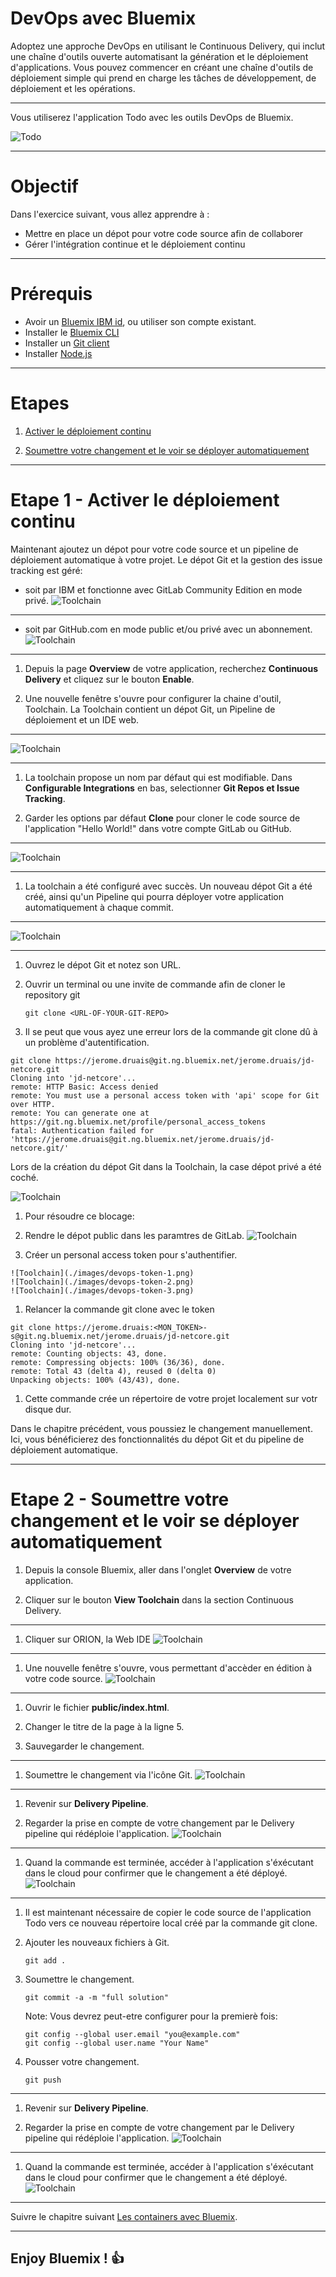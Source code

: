 # DevOps avec Bluemix

<!-- page_number: true -->
<!-- $size: 16:9 -->
<!-- prerender: true -->
<!-- footer: OPEN GROUPE - Formation Bluemix - JUIN 2017 -->

Adoptez une approche DevOps en utilisant le Continuous Delivery, qui inclut une chaîne d'outils ouverte automatisant la génération et le déploiement d'applications. Vous pouvez commencer en créant une chaîne d'outils de déploiement simple qui prend en charge les tâches de développement, de déploiement et les opérations.

---
Vous utiliserez l'application Todo avec les outils DevOps de Bluemix.

![Todo](./images/screenshot.png)

---
# Objectif

Dans l'exercice suivant, vous allez apprendre à :

+ Mettre en place un dépot pour votre code source afin de collaborer
+ Gérer l'intégration continue et le déploiement continu
---
# Prérequis

+ Avoir un [Bluemix IBM id](https://bluemix.net), ou  utiliser son compte existant.
+ Installer le [Bluemix CLI](http://clis.ng.bluemix.net)
+ Installer un [Git client](https://git-scm.com/downloads)
+ Installer [Node.js](https://nodejs.org)


----

# Etapes


1. [Activer le déploiement continu](#etape-1---activer-le-déploiement-continu)

1. [Soumettre votre changement et le voir se déployer automatiquement](#etape-2---soumettre-votre-changement-et-le-voir-se-déployer-automatiquement)


---


# Etape 1 - Activer le déploiement continu

Maintenant ajoutez un dépot pour votre code source et un pipeline de déploiement automatique à votre projet. Le dépot Git et la gestion des issue tracking est géré:
  + soit par IBM et fonctionne avec GitLab Community Edition en mode privé.
  ![Toolchain](./images/toolchain-gitlab.png)
---
  + soit par GitHub.com en mode public et/ou privé avec un abonnement.
  ![Toolchain](./images/toolchain-github.png)

---

1. Depuis la page **Overview** de votre application, recherchez **Continuous Delivery** et cliquez sur le bouton **Enable**.

1. Une nouvelle fenêtre s'ouvre pour configurer la chaine d'outil, Toolchain.
La Toolchain contient un dépot Git, un Pipeline de déploiement et un IDE web.

---
![Toolchain](./images/devops-enable.png)

---
1. La toolchain propose un nom par défaut qui est modifiable. Dans **Configurable Integrations** en bas, selectionner **Git Repos et Issue Tracking**.

1. Garder les options par défaut **Clone** pour cloner le code source de l'application
 "Hello World!" dans votre compte GitLab ou GitHub.
 ---
 ![Toolchain](./images/devops-enabled.png)

---
1. La toolchain a été configuré avec succès. Un nouveau dépot Git a été créé, ainsi qu'un Pipeline qui pourra déployer votre application automatiquement à chaque commit.
---
![Toolchain](./images/devops-created.png)

---

1. Ouvrez le dépot Git et notez son URL.

1. Ouvrir un terminal ou une invite de commande afin de cloner le repository git

    ```
    git clone <URL-OF-YOUR-GIT-REPO>
    ```

1. Il se peut que vous ayez une erreur lors de la commande git clone dû à un problème d'autentification.

  ```
git clone https://jerome.druais@git.ng.bluemix.net/jerome.druais/jd-netcore.git
Cloning into 'jd-netcore'...
remote: HTTP Basic: Access denied
remote: You must use a personal access token with 'api' scope for Git over HTTP.
remote: You can generate one at https://git.ng.bluemix.net/profile/personal_access_tokens
fatal: Authentication failed for 'https://jerome.druais@git.ng.bluemix.net/jerome.druais/jd-netcore.git/'

  ```
  Lors de la création du dépot Git dans la Toolchain, la case dépot privé a été coché.

  ![Toolchain](./images/devops-private-repo.png)

1. Pour résoudre ce blocage:
  1. Rendre le dépot public dans les paramtres de GitLab.
  ![Toolchain](./images/devops-settings-public-repo.png)

  1. Créer un personal access token pour s'authentifier.

    ![Toolchain](./images/devops-token-1.png)
    ![Toolchain](./images/devops-token-2.png)
    ![Toolchain](./images/devops-token-3.png)

1. Relancer la commande git clone avec le token
```
git clone https://jerome.druais:<MON_TOKEN>-s@git.ng.bluemix.net/jerome.druais/jd-netcore.git
Cloning into 'jd-netcore'...
remote: Counting objects: 43, done.
remote: Compressing objects: 100% (36/36), done.
remote: Total 43 (delta 4), reused 0 (delta 0)
Unpacking objects: 100% (43/43), done.
```

1. Cette commande crée un répertoire de votre projet localement sur votr disque dur.


Dans le chapitre précédent, vous poussiez le changement manuellement. Ici, vous bénéficierez des fonctionnalités du dépot Git et du pipeline de déploiement automatique.

---
# Etape 2 - Soumettre votre changement et le voir se déployer automatiquement


1. Depuis la console Bluemix, aller dans l'onglet **Overview** de votre application.

1. Cliquer sur le bouton **View Toolchain** dans la section Continuous Delivery.
---
1. Cliquer sur ORION, la Web IDE
![Toolchain](./images/devops-web-ide.png)
---
1. Une nouvelle fenêtre s'ouvre, vous permettant d'accèder en édition à votre code source.
![Toolchain](./images/devops-editing-code.png)
---
1. Ouvrir le fichier **public/index.html**.

1. Changer le titre de la page à la ligne 5.

1. Sauvegarder le changement.
---
1. Soumettre le changement via l'icône Git.
![Toolchain](./images/devops-commit-code.png)
---
1. Revenir sur **Delivery Pipeline**.

1. Regarder la prise en compte de votre changement par le Delivery pipeline  qui rédéploie l'application.
![Toolchain](./images/devops-deployed-app.png)
---

1. Quand la commande est terminée, accéder à l'application s'éxécutant dans le cloud pour confirmer que le changement a été déployé.
![Toolchain](./images/devops-updated-app.png)
---


1. Il est maintenant nécessaire de copier le code source de l'application Todo vers ce nouveau répertoire local créé par la commande git clone.

1. Ajouter les nouveaux fichiers à Git.
    ```
    git add .
    ```

1. Soumettre le changement.
    ```
    git commit -a -m "full solution"
    ```

    Note: Vous devrez peut-etre configurer pour la premierè fois:
    ```
    git config --global user.email "you@example.com"
    git config --global user.name "Your Name"
    ```

1. Pousser votre changement.

    ```
    git push
    ```
---

1. Revenir sur **Delivery Pipeline**.

1. Regarder la prise en compte de votre changement par le Delivery pipeline  qui rédéploie l'application.
    ![Toolchain](./images/devops-commit-full-solution.png)
---

1. Quand la commande est terminée, accéder à l'application s'éxécutant dans le cloud pour confirmer que le changement a été déployé.
    ![Toolchain](./images/devops-todo.png)
---
Suivre le chapitre suivant [Les containers avec Bluemix](../containers).

---
## Enjoy Bluemix ! :+1:

